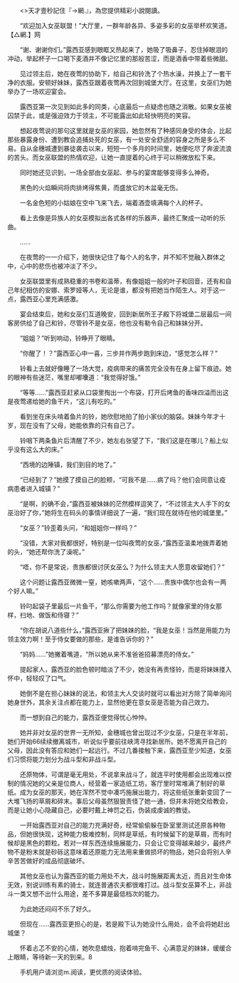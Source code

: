 　　<>天才壹秒記住『→網.』，為您提供精彩小說閱讀。

　　“欢迎加入女巫联盟！”大厅里，一群年龄各异、多姿多彩的女巫举杯欢笑道。【△網.】网

　　“谢、谢谢你们。”露西亚感到眼眶又热起来了，她吸了吸鼻子，忍住掉眼泪的冲动，举起杯子一口喝下麦酒并不像记忆里的那般苦涩，而是酒香中带着些微甜。

　　见过领主后，她在夜莺的协助下，给自己和铃洗了个热水澡，并换上了一套干净的衣服。安顿好妹妹，露西亚跟着夜莺再次回到城堡大厅。在这里，女巫们为她举办了一场欢迎宴会。

　　露西亚第一次见到如此多的同类，心底最后一点疑虑也随之消散。如果女巫被囚禁于此，或是强迫效力于领主，不可能露出如此轻快明亮的笑容。

　　想起夜莺说的那句这里就是女巫的家园，她忽然有了种感同身受的体会，比起那些暴露身份、遭到教会追捕处死的女巫，有一处安全舒适的容身之所是多么不易。自从金穗城遭到暴徒袭击以来，短短一个多月的时间里，她便吃尽了奔波流浪的苦头。而女巫联盟的热情欢迎，让她一直提着的心终于可以稍微放松下来。

　　同时她还见识到，一场全部由女巫起、参与的宴席能够变得多么神奇。

　　黑色的火焰瞬间将肉排烤得焦黄，而盛放它的木盆毫无伤。

　　一名金色短的小姑娘在空中飞来飞去，端着酒壶填满每个人的杯子。

　　看上去像是异族人的女巫模拟出各式各样的乐器声，最终汇聚成一动听的乐曲。

　　……

　　在夜莺的一一介绍下，她很快记住了每个人的名字，并不知不觉融入群体之中，心中的悲伤也被冲淡了不少。

　　女巫联盟里有成熟稳重的书卷和温蒂，有像姐姐一般的叶子和回音，还有和自己年纪相仿的安娜、索罗娅等人，无论是谁，都没有把她当作陌生人。对于这一点，露西亚心里充满感激。

　　宴会结束后，她和女巫们互道晚安，回到新居所王子殿下将城堡二层最后一间客房供给了自己和铃，尽管铃不是女巫，他也没有勒令自己和妹妹分开。

　　“姐姐？”听到响动，铃睁开了眼睛。

　　“你醒了！？”露西亚心中一喜，三步并作两步跑到床边，“感觉怎么样？”

　　铃看上去就好像睡了一场大觉，疫病带来的痛苦完全没有在身上留下痕迹。她的眼神有些迷茫，嘴里却嘟囔道：“我觉得好饿。”

　　“等等……”露西亚赶紧从口袋里掏出一个布袋，打开后烤鱼的香味四溢而出这是夜莺递给她的鱼干片，“这儿有吃的。”

　　看到坐在床头啃着鱼片的铃，她欣慰地拍了拍小家伙的脑袋。妹妹今年才十岁，现在没有了父母，她能依靠的只有自己了。

　　铃咽下两条鱼片后清醒了不少，她左右张望了下，“我们这是在哪儿？船上似乎没有这么大的床。”

　　“西境的边陲镇，我们到目的地了。”

　　“已经到了？”她摸了摸自己的脸颊，“可我不是……病了吗？他们会同意让疫病患者进入城镇？”

　　“是啊，的确不会，”露西亚被妹妹的茫然模样逗笑了，“不过领主大人手下的女巫治好了你，”她将生在码头的事情详细说了一遍，“我们现在就待在他的城堡里。”

　　“女巫？”铃歪着头问，“和姐姐你一样吗？”

　　“没错，大家对我都很好，特别是一位叫夜莺的女巫，”露西亚温柔地拨弄着她的头，“她还帮你洗了澡呢。”

　　“唔，你不是常说，贵族都很讨厌女巫么？为什么领主大人愿意收留她们？”

　　这个问题让露西亚微微一窒，她咳嗽两声，“这个……贵族中偶尔也会有一两个好人嘛。”

　　铃叼起袋子里最后一片鱼干，“那么你需要为他工作吗？就像家里的侍女那样，扫地、做饭和侍寝？”

　　“你在胡说八道些什么，”露西亚揪了把妹妹的脸，“我是女巫！当然是用能力为领主效力啊！至于侍女要做的那些，是谁告诉你的？”

　　“妈妈……”她撇着嘴道，“所以她从来不准爸爸招募漂亮的侍女。”

　　提起家人，露西亚的脸色顿时暗淡了不少，她没有再责怪铃，而是将妹妹搂入怀中，轻轻叹了口气。

　　她倒不是在担心妹妹的说法，和领主大人交谈时就可以看出对方除了简单询问她身世外，其余关注点都在能力上，显然他更在意女巫是否能为自己效力。

　　而一想到自己的能力，露西亚便觉得忧心忡忡。

　　她并非对女巫的世界一无所知，金穗城也曾出现过不少女巫，只是在半年前，她们开始66续续撤离城市，听说似乎要前往峡湾寻找新居所。她不愿离开自己的父母，因此没有答应和她们一起远行。不过几番接触下来，露西亚至少知道，女巫们习惯将能力划分为战斗型和非战斗型。

　　还原物体，可谓是毫无用处，不说拿来战斗了，就连平时使用都会出现难以控制的情况她的父亲是位商人，经营着一家造纸工坊，客厅里时常堆满了制好的草纸。成为女巫的那天，她在浑然不觉中凑巧施展出能力，将这些纸张重新变回了一大堆飞扬的草屑和碎末。事后父母虽然狠狠责怪了她一通，但并未将她交给教会，而是让她小心隐藏自己，必要时戴上神罚之石，伪装成虔诚的教徒。

　　一开始露西亚对自己的能力充满好奇，经常偷偷躲在卧室里测试还原各种物品，但她很快现，这种能力极难控制，同样是草纸，有时候留下的是草屑，而有时候却是黑色的颗粒。若对一样东西连续施展能力，只会让它变得越来越少，最终产物不是粉末就是砂砾这意味着还原能力无法用来重做损坏的物品，她只会将别人辛辛苦苦做好的成品彻底破坏。

　　其他女巫也认为露西亚的能力用处不大，战斗时施展距离太近，而且对生命体无效，别说训练有素的骑士，就连普通农夫都很难打过。战斗型女巫算不上，非战斗一类又想不出什么用途，差不多算是最低档次的能力。

　　为此她还闷闷不乐了好久。

　　但现在……露西亚更担心的是，若是殿下认为她没什么用处，会不会将她赶出城堡？

　　怀着忐忑不安的心情，她吹息蜡烛，抱着啃完鱼干、心满意足的妹妹，缓缓合上眼睛，等待新一天的到来。8

　　手机用户请浏览m.阅读，更优质的阅读体验。
